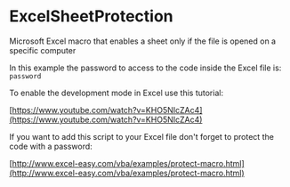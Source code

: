 # ExcelSheetProtection
Microsoft Excel macro that enables a sheet only if the file is opened on a specific computer

In this example the password to access to the code inside the Excel file is: ```password```

To enable the development mode in Excel use this tutorial:

[https://www.youtube.com/watch?v=KHO5NIcZAc4](https://www.youtube.com/watch?v=KHO5NIcZAc4)

If you want to add this script to your Excel file don't forget to protect the code with a password:

[http://www.excel-easy.com/vba/examples/protect-macro.html](http://www.excel-easy.com/vba/examples/protect-macro.html)
